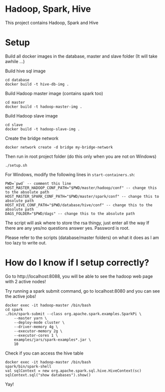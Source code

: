 # Hadoop, Spark, Hive
This project contains Hadoop, Spark and Hive

# Setup
Build all docker images in the database, master and slave folder
(It will take awhile ...)

Build hive sql image
```
cd database
docker build -t hive-db-img .
```

Build Hadoop master image (contains spark too)
```
cd master
docker build -t hadoop-master-img .
```

Build Hadoop slave image
```
cd slave
docker build -t hadoop-slave-img .
```

Create the bridge network
```
docker network create -d bridge my-bridge-network
```

Then run in root project folder (do this only when you are not on Windows)
```
./setup.sh
```

For Windows, modify the following lines in `start-containers.sh`:

```
PWD=`pwd` -- comment this line
HOST_MASTER_HADOOP_CONF_PATH="$PWD/master/hadoop/conf" -- change this to the absolute path
HOST_MASTER_SPARK_CONF_PATH="$PWD/master/spark/conf" -- change this to absolute path
HOST_HIVE_CONF_PATH="$PWD/database/hive/conf" -- change this to the absolute path
DAGS_FOLDER="$PWD/dags" -- change this to the absolute path
```

The script will ask where to store the rsa thingy, just enter all the way
If there are any yes/no questions answer yes. Password is root.

Please refer to the scripts (database/master folders) on what it does as I am too lazy to write out.

# How do I know if I setup correctly?

Go to http://localhost:8088, you will be able to see the hadoop web page with 2 active nodes!

Try running a spark submit command, go to localhost:8080 and you can see the active jobs!

```
docker exec -it hadoop-master /bin/bash
cd spark
./bin/spark-submit --class org.apache.spark.examples.SparkPi \
    --master yarn \
    --deploy-mode cluster \
    --driver-memory 4g \
    --executor-memory 2g \
    --executor-cores 1 \
    examples/jars/spark-examples*.jar \
    10
```

Check if you can access the hive table

```
docker exec -it hadoop-master /bin/bash
spark/bin/spark-shell
val sqlContext = new org.apache.spark.sql.hive.HiveContext(sc)
sqlContext.sql("show databases").show()
```

Yay!
